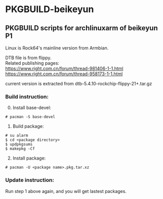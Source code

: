 # PKGBUILD-beikeyun

## PKGBUILD scripts for archlinuxarm of beikeyun P1

Linux is Rock64's mainline version from Armbian.   

DTB file is from flippy.   
Related publishing pages:   
https://www.right.com.cn/forum/thread-981406-1-1.html   
https://www.right.com.cn/forum/thread-958173-1-1.html

current version is extracted from dtb-5.4.10-rockchip-flippy-21+.tar.gz

### Build instruction:

0. Install base-devel: 
```shell
# pacman -S base-devel
```

1. Build package:
```shell
# su alarm
$ cd <package directory>
$ updpkgsums
$ makepkg -Cf
```

2. Install package:
```shell
# pacman -U <package name>.pkg.tar.xz
```

### Update instruction:

Run step 1 above again, and you will get lastest packages.

